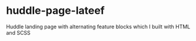 # huddle-page-lateef
Huddle landing page with alternating feature blocks which I built with HTML and SCSS


